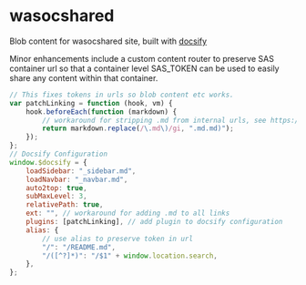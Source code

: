 # wasocshared
Blob content for wasocshared site, built with [docsify](https://docsify.js.org)

Minor enhancements include a custom content router to preserve SAS container url so that a container level SAS_TOKEN can be used to easily share any content within that container.

```javascript
// This fixes tokens in urls so blob content etc works.
var patchLinking = function (hook, vm) {
    hook.beforeEach(function (markdown) {
        // workaround for stripping .md from internal urls, see https://github.com/docsifyjs/docsify/blob/v4.13.0/src/core/router/history/base.js#L74
        return markdown.replace(/\.md\)/gi, ".md.md)");
    });
};
// Docsify Configuration
window.$docsify = {
    loadSidebar: "_sidebar.md",
    loadNavbar: "_navbar.md",
    auto2top: true,
    subMaxLevel: 3,
    relativePath: true,
    ext: "", // workaround for adding .md to all links
    plugins: [patchLinking], // add plugin to docsify configuration
    alias: {
        // use alias to preserve token in url
        "/": "/README.md",
        "/([^?]*)": "/$1" + window.location.search,
    },
};
```
